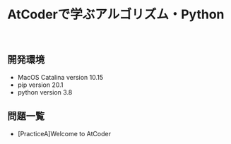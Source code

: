 AtCoderで学ぶアルゴリズム・Python
====
　
## 開発環境  
- MacOS Catalina version 10.15  
- pip version 20.1
- python version 3.8 

## 問題一覧
- [PracticeA]Welcome to AtCoder  

